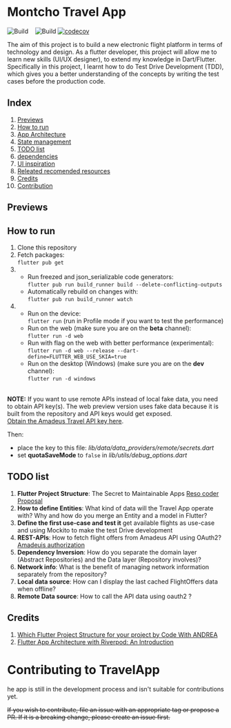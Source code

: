 # Montcho Travel App
![Build](https://img.shields.io/badge/Framework-Flutter-blue.svg)&nbsp;&nbsp;&nbsp;&nbsp;![Build](https://github.com/mzdm/virtual_traveller_flutter/workflows/build/badge.svg) [![codecov](https://codecov.io/gh/mzdm/virtual_traveller_flutter/branch/master/graph/badge.svg)](https://codecov.io/gh/mzdm/virtual_traveller_flutter)

The aim of this project is to build a new electronic flight platform in terms of technology and design. As a flutter developer, this project will allow me to learn new skills (UI/UX designer), to extend my knowledge in Dart/Flutter. Specifically in this project, I learnt how to do Test Drive Development (TDD), which gives you a better understanding of the concepts by writing the test cases before the production code.   

## Index
1. [Previews](#Previews)
2. [How to run](#How-to-run)
3. [App Architecture](#App-Architecture)
4. [State management](#State-management)
5. [TODO list](#TODO-list)
6. [dependencies](#Dependencies)
7. [UI inspiration](#UI-inspiration)
8. [Releated recomended resources](#Releated-recomended-resources)
9. [Credits](#Credits)
10. [Contribution](#Contribution)

## Previews

## How to run
1. Clone this repository
2. Fetch packages:</br>
```flutter pub get```
3. 	- Run freezed and json_serializable code generators:</br>
```flutter pub run build_runner build --delete-conflicting-outputs```</br>
	- Automatically rebuild on changes with:</br>
```flutter pub run build_runner watch```
4. 	- Run on the device:</br>
```flutter run``` (run in Profile mode if you want to test the performance)</br>
	- Run on the web (make sure you are on the **beta** channel):</br>
```flutter run -d web```</br>
	- Run with flag on the web with better performance (experimental):</br>
```flutter run -d web --release --dart-define=FLUTTER_WEB_USE_SKIA=true```</br>
	- Run on the desktop (Windows) (make sure you are on the **dev** channel):</br>
```flutter run -d windows```</br></br>

**NOTE:** If you want to use remote APIs instead of local fake data, you need to obtain API key(s).
The web preview version uses fake data because it is built from the repository and API keys would get exposed.</br>
[Obtain the Amadeus Travel API key here](https://developers.amadeus.com/get-started/get-started-with-self-service-apis-335).

Then:
- place the key to this file: *lib/data/data_providers/remote/secrets.dart*
- set **quotaSaveMode** to ```false``` in *lib/utils/debug_options.dart*

## TODO list
1. **Flutter Project Structure**: The Secret to Maintainable Apps [Reso coder Proposal](https://resocoder.com/2019/08/27/flutter-tdd-clean-architecture-course-1-explanation-project-structure/)
2. **How to define Entities**: What kind of data will the Travel App operate with? Why and how do you merge an Entity and a model in Flutter?
3. **Define the first use-case and test it** get available flights as use-case and using Mockito to make the test Drive development 
3. **REST-APIs**: How to fetch flight offers from Amadeus API using OAuth2?[Amadeuis authorization](https://developers.amadeus.com/self-service/apis-docs/guides/authorization-262)
4. **Dependency Inversion**: How do you separate the domain layer (Abstract Repositories) and the Data layer (Repository involves)?
5. **Network info**: What is the benefit of managing network information separately from the repository?
6. **Local data source**: How can I display the last cached FlightOffers data when offline?
7. **Remote Data source**: How to call the API data using oauth2 ?

## Credits
1. [Which Flutter Project Structure for your project by Code With ANDREA](https://codewithandrea.com/articles/flutter-project-structure/)
2. [Flutter App Architecture with Riverpod: An Introduction](https://codewithandrea.com/articles/flutter-app-architecture-riverpod-introduction/)

# Contributing to TravelApp
he app is still in the development process and isn't suitable for contributions yet.

~~If you wish to contribute, file an issue with an appropriate tag or propose a PR. If it is a breaking change, please create an issue first.~~
